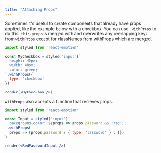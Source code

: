```yaml
---
title: "Attaching Props"
---
```


Sometimes it's useful to create components that already have props applied, like the example below with a checkbox. You can use `.withProps` to do this. `this.props` is merged with and overwrites any overlapping keys from `withProps` except for classNames from withProps which are merged.

```jsx live
import styled from 'react-emotion'

const MyCheckbox = styled('input')`
  height: 40px;
  width: 40px;
  color: green;
`.withProps({
  type: 'checkbox'
})

render(<MyCheckbox />)
```

`withProps` also accepts a function that recieves props.

```jsx live
import styled from 'react-emotion'

const Input = styled('input')`
  background-color: ${props => props.password && 'red'};
`.withProps(
  props => (props.password ? { type: 'password' } : {})
)

render(<RedPasswordInput />)
```

